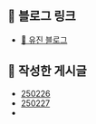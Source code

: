 ## 📌 블로그 링크
- [🔗 유진 블로그](https://silent-galette-760.notion.site/1a64599332e780569484f6c06ce7856f?v=1a64599332e7809e81db000c01da58db&pvs=4)

## 📝 작성한 게시글
- [250226](https://silent-galette-760.notion.site/250226-1a64599332e780408d4dd37b2f2e5bbe?pvs=4)
- [250227](https://silent-galette-760.notion.site/250227-1a64599332e78010ac23f06cd8c8f522?pvs=4)
- []()
